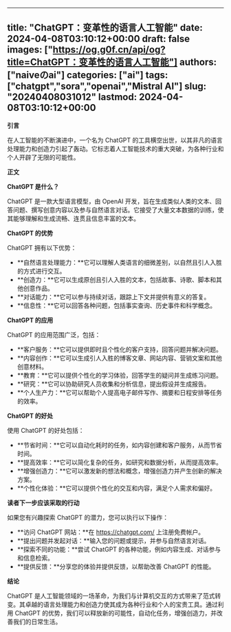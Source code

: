 
---
title: "ChatGPT：变革性的语言人工智能"
date: 2024-04-08T03:10:12+00:00
draft: false
images: ["https://og.g0f.cn/api/og?title=ChatGPT：变革性的语言人工智能"]
authors: ["naiveのai"]
categories: ["ai"]
tags: ["chatgpt","sora","openai","Mistral AI"]
slug: "20240408031012"
lastmod: 2024-04-08T03:10:12+00:00
---
**引言**

在人工智能的不断演进中，一个名为 ChatGPT 的工具横空出世，以其非凡的语言处理能力和创造力引起了轰动。它标志着人工智能技术的重大突破，为各种行业和个人开辟了无限的可能性。

**正文**

**ChatGPT 是什么？**

ChatGPT 是一款大型语言模型，由 OpenAI 开发，旨在生成类似人类的文本、回答问题、撰写创意内容以及参与自然语言对话。它接受了大量文本数据的训练，使其能够理解和生成流畅、连贯且信息丰富的文本。

**ChatGPT 的优势**

ChatGPT 拥有以下优势：

* **自然语言处理能力：**它可以理解人类语言的细微差别，以自然且引人入胜的方式进行交互。
* **创造力：**它可以生成原创且引人入胜的文本，包括故事、诗歌、脚本和其他创意作品。
* **对话能力：**它可以参与持续对话，跟踪上下文并提供有意义的答复。
* **信息性：**它可以回答各种问题，包括事实查询、历史事件和科学概念。

**ChatGPT 的应用**

ChatGPT 的应用范围广泛，包括：

* **客户服务：**它可以提供即时且个性化的客户支持，回答问题并解决问题。
* **内容创作：**它可以生成引人入胜的博客文章、网站内容、营销文案和其他创意材料。
* **教育：**它可以提供个性化的学习体验，回答学生的疑问并生成练习问题。
* **研究：**它可以协助研究人员收集和分析信息，提出假设并生成报告。
* **个人生产力：**它可以帮助个人提高电子邮件写作、摘要和日程安排等任务的效率。

**ChatGPT 的好处**

使用 ChatGPT 的好处包括：

* **节省时间：**它可以自动化耗时的任务，如内容创建和客户服务，从而节省时间。
* **提高效率：**它可以简化复杂的任务，如研究和数据分析，从而提高效率。
* **增强创造力：**它可以激发新的想法和概念，增强创造力并产生创新的解决方案。
* **个性化体验：**它可以提供个性化的交互和内容，满足个人需求和偏好。

**读者下一步应该采取的行动**

如果您有兴趣探索 ChatGPT 的潜力，您可以执行以下操作：

* **访问 ChatGPT 网站：**在 https://chatgpt.com/ 上注册免费帐户。
* **提出问题并发起对话：**输入您的问题或提示，并参与自然语言对话。
* **探索不同的功能：**尝试 ChatGPT 的各种功能，例如内容生成、对话参与和信息检索。
* **提供反馈：**分享您的体验并提供反馈，以帮助改善 ChatGPT 的性能。

**结论**

ChatGPT 是人工智能领域的一场革命，为我们与计算机交互的方式带来了范式转变。其卓越的语言处理能力和创造力使其成为各种行业和个人的宝贵工具。通过利用 ChatGPT 的优势，我们可以释放新的可能性，自动化任务，增强创造力，并改善我们的日常生活。